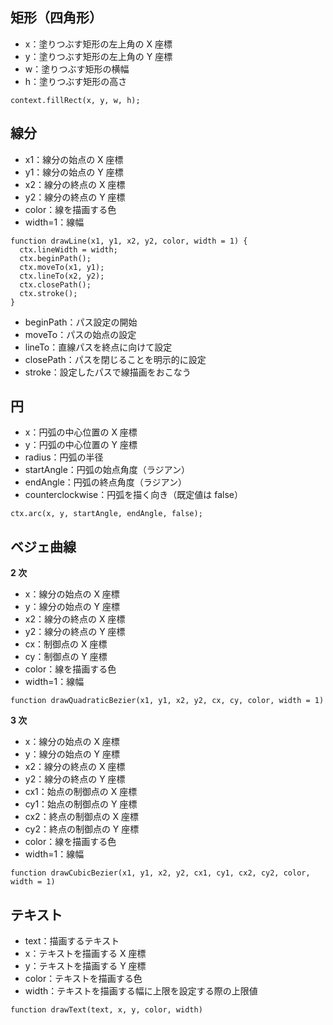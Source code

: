 ## 矩形（四角形）

- x：塗りつぶす矩形の左上角の X 座標
- y：塗りつぶす矩形の左上角の Y 座標
- w：塗りつぶす矩形の横幅
- h：塗りつぶす矩形の高さ

```
context.fillRect(x, y, w, h);
```

## 線分

- x1：線分の始点の X 座標
- y1：線分の始点の Y 座標
- x2：線分の終点の X 座標
- y2：線分の終点の Y 座標
- color：線を描画する色
- width=1：線幅

```
function drawLine(x1, y1, x2, y2, color, width = 1) {
  ctx.lineWidth = width;
  ctx.beginPath();
  ctx.moveTo(x1, y1);
  ctx.lineTo(x2, y2);
  ctx.closePath();
  ctx.stroke();
}
```

- beginPath：パス設定の開始
- moveTo：パスの始点の設定
- lineTo：直線パスを終点に向けて設定
- closePath：パスを閉じることを明示的に設定
- stroke：設定したパスで線描画をおこなう

## 円

- x：円弧の中心位置の X 座標
- y：円弧の中心位置の Y 座標
- radius：円弧の半径
- startAngle：円弧の始点角度（ラジアン）
- endAngle：円弧の終点角度（ラジアン）
- counterclockwise：円弧を描く向き（既定値は false）

```
ctx.arc(x, y, startAngle, endAngle, false);
```

## ベジェ曲線

**2 次**

- x：線分の始点の X 座標
- y：線分の始点の Y 座標
- x2：線分の終点の X 座標
- y2：線分の終点の Y 座標
- cx：制御点の X 座標
- cy：制御点の Y 座標
- color：線を描画する色
- width=1：線幅

```
function drawQuadraticBezier(x1, y1, x2, y2, cx, cy, color, width = 1)
```

**3 次**

- x：線分の始点の X 座標
- y：線分の始点の Y 座標
- x2：線分の終点の X 座標
- y2：線分の終点の Y 座標
- cx1：始点の制御点の X 座標
- cy1：始点の制御点の Y 座標
- cx2：終点の制御点の X 座標
- cy2：終点の制御点の Y 座標
- color：線を描画する色
- width=1：線幅

```
function drawCubicBezier(x1, y1, x2, y2, cx1, cy1, cx2, cy2, color, width = 1)
```

## テキスト

- text：描画するテキスト
- x：テキストを描画する X 座標
- y：テキストを描画する Y 座標
- color：テキストを描画する色
- width：テキストを描画する幅に上限を設定する際の上限値

```
function drawText(text, x, y, color, width)
```
